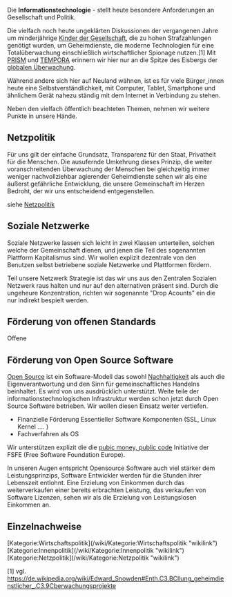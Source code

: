 Die **Informationstechnologie** - stellt heute besondere Anforderungen
an Gesellschaft und Politik.

Die vielfach noch heute ungeklärten Diskussionen der vergangenen Jahre
um minderjährige [Kinder der
Gesellschaft](/wiki/Kinder_der_Gesellschaft "wikilink"), die zu hohen
Strafzahlungen genötigt wurden, um Geheimdienste, die moderne
Technologien für eine Totalüberwachung einschließlich wirtschaftlicher
Spionage nutzen.[1] Mit [PRISM](https://de.wikipedia.org/wiki/PRISM) und
[TEMPORA](https://de.wikipedia.org/wiki/Tempora) erinnern wir hier nur
an die Spitze des Eisbergs der [globalen
Überwachung](https://de.wikipedia.org/wiki/Globale_%C3%9Cberwachungs-_und_Spionageaff%C3%A4re).

Während andere sich hier auf Neuland wähnen, ist es für viele
Bürger\_innen heute eine Selbstverständlichkeit, mit Computer, Tablet,
Smartphone und ähnlichem Gerät nahezu ständig mit dem Internet in
Verbindung zu stehen.

Neben den vielfach öffentlich beachteten Themen, nehmen wir weitere
Punkte in unsere Hände.

Netzpolitik
-----------

Für uns gilt der einfache Grundsatz, Transparenz für den Staat,
Privatheit für die Menschen. Die ausufernde Umkehrung dieses Prinzip,
die weiter voranschreitenden Überwachung der Menschen bei gleichzeitig
immer weniger nachvollziehbar agierender Geheimdienste sehen wir als
eine äußerst gefährliche Entwicklung, die unsere Gemeinschaft im Herzen
Bedroht, der wir uns entscheidend entgegenstellen.

siehe [Netzpolitik](/wiki/Netzpolitik "wikilink")

Soziale Netzwerke
-----------------

Soziale Netzwerke lassen sich leicht in zwei Klassen unterteilen,
solchen welche der Gemeinschaft dienen, und jenen die Teil des
sogenannten Plattform Kapitalismus sind. Wir wollen explizit dezentrale
von den Benutzen selbst betriebene soziale Netzwerke und Plattformen
fördern.

Teil unsere Netzwerk Strategie ist das wir uns aus den Zentralen
Sozialen Netzwerk raus halten und nur auf den alternativen präsent sind.
Durch die ungeheure Konzentration, richten wir sogenannte "Drop Acounts"
ein die nur indirekt bespielt werden.

Förderung von offenen Standards
-------------------------------

Offene

Förderung von Open Source Software
----------------------------------

[Open Source](https://de.wikipedia.org/wiki/Open_Source) ist ein
Software-Modell das sowohl [Nachhaltigkeit](/wiki/Nachhaltigkeit "wikilink")
als auch die Eigenverantwortung und den Sinn für gemeinschaftliches
Handelns beinhaltet. Es wird von uns ausdrücklich unterstützt. Weite
teile der informationstechnologischen Infrastruktur werden schon jetzt
durch Open Source Software betrieben. Wir wollen diesen Einsatz weiter
vertiefen.

-   Finanzielle Förderung Essentieller Software Komponenten (SSL, Linux
    Kernel .... )
-   Fachverfahren als OS

Wir unterstützen explizit die die [pubic money, public
code](https://publiccode.eu/de/) Initiative der FSFE (Free Software
Foundation Europe).

In unseren Augen entspricht Opensource Software auch viel stärker dem
Leistungsprinzips, Software Entwickler werden für die Stunden ihrer
Lebenszeit entlohnt. Eine Erzielung von Einkommen durch das
weiterverkaufen einer bereits erbrachten Leistung, das verkaufen von
Software Lizenzen, sehen wir als die Erzielung von Leistungslosen
Einkommen an.

Einzelnachweise
---------------

<references />
[Kategorie:Wirtschaftspolitik](/wiki/Kategorie:Wirtschaftspolitik "wikilink")
[Kategorie:Innenpolitik](/wiki/Kategorie:Innenpolitik "wikilink")
[Kategorie:Netzpolitik](/wiki/Kategorie:Netzpolitik "wikilink")

[1] vgl.
<https://de.wikipedia.org/wiki/Edward_Snowden#Enth.C3.BCllung_geheimdienstlicher_.C3.9Cberwachungsprojekte>
